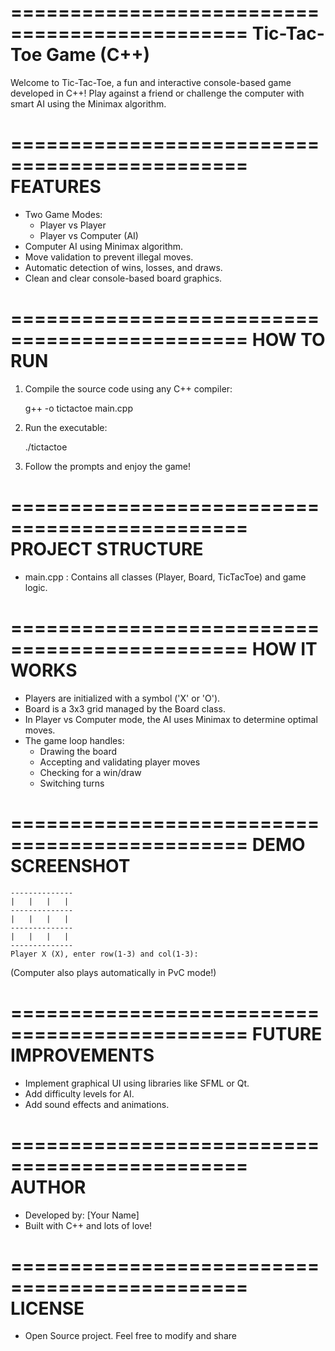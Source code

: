 ==============================================
            Tic-Tac-Toe Game (C++)
==============================================

Welcome to Tic-Tac-Toe, a fun and interactive console-based game developed in C++!
Play against a friend or challenge the computer with smart AI using the Minimax algorithm.

==============================================
                FEATURES
==============================================
- Two Game Modes:
    * Player vs Player
    * Player vs Computer (AI)
- Computer AI using Minimax algorithm.
- Move validation to prevent illegal moves.
- Automatic detection of wins, losses, and draws.
- Clean and clear console-based board graphics.

==============================================
              HOW TO RUN
==============================================
1. Compile the source code using any C++ compiler:

    g++ -o tictactoe main.cpp

2. Run the executable:

    ./tictactoe

3. Follow the prompts and enjoy the game!

==============================================
             PROJECT STRUCTURE
==============================================
- main.cpp : Contains all classes (Player, Board, TicTacToe) and game logic.

==============================================
              HOW IT WORKS
==============================================
- Players are initialized with a symbol ('X' or 'O').
- Board is a 3x3 grid managed by the Board class.
- In Player vs Computer mode, the AI uses Minimax to determine optimal moves.
- The game loop handles:
    * Drawing the board
    * Accepting and validating player moves
    * Checking for a win/draw
    * Switching turns

==============================================
            DEMO SCREENSHOT
==============================================

    --------------
    |   |   |   | 
    --------------
    |   |   |   | 
    --------------
    |   |   |   | 
    --------------
    Player X (X), enter row(1-3) and col(1-3):

(Computer also plays automatically in PvC mode!)

==============================================
          FUTURE IMPROVEMENTS
==============================================
- Implement graphical UI using libraries like SFML or Qt.
- Add difficulty levels for AI.
- Add sound effects and animations.

==============================================
              AUTHOR
==============================================
- Developed by: [Your Name]
- Built with C++ and lots of love!

==============================================
             LICENSE
==============================================
- Open Source project. Feel free to modify and share
